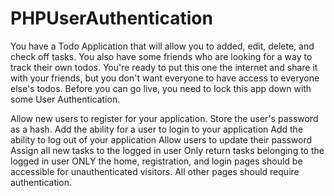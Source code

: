 # PHPUserAuthentication
You have a Todo Application that will allow you to added, edit, delete, and check off tasks. You also have some friends who are looking for a way to track their own todos. You're ready to put this one the internet and share it with your friends, but you don't want everyone to have access to everyone else's todos. Before you can go live, you need to lock this app down with some User Authentication. 

Allow new users to register for your application. Store the user's password as a hash.
Add the ability for a user to login to your application
Add the ability to log out of your application
Allow users to update their password
Assign all new tasks to the logged in user
Only return tasks belonging to the logged in user
ONLY the home, registration, and login pages should be accessible for unauthenticated visitors. All other pages should require authentication.

